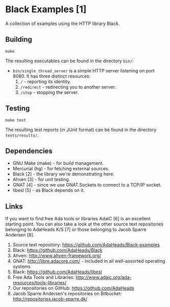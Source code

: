 Black Examples [1]
==================

A collection of examples using the HTTP library Black.


Building
--------

```
make
```

The resulting executables can be found in the directory `bin/`:

- `bin/single_thread_server` is a simple HTTP server listening on port 8080.
  It has three distinct resources:
  1. `/` - reporting its identity.
  2. `/redirect` - redirecting you to another server.
  3. `/stop` - stopping the server.


Testing
-------

```
make test
```

The resulting test reports (in JUnit format) can be found in the directory `tests/results/`.


Dependencies
------------

- GNU Make (make) - for build management.
- Mercurial (hg) - for fetching external sources.
- Black [2] - the library we're demonstrating here.
- Ahven [3] - for unit testing.
- GNAT [4] - since we use GNAT.Sockets to connect to a TCP/IP socket.
- libesl [5] - as Black depends on it.


Links
-----

If you want to find free Ada tools or libraries AdaIC [6] is an excellent
starting point.  You can also take a look at the other source text
repositories belonging to AdaHeads K/S [7] or those belonging to Jacob
Sparre Andersen [8].

1. Source text repository:
   https://github.com/AdaHeads/Black-examples
2. Black:
   https://github.com/AdaHeads/Black
3. Ahven:
   http://www.ahven-framework.org/
4. GNAT:
   http://libre.adacore.com/ - included in all well-assorted operating systems
5. Black:
   https://github.com/AdaHeads/libesl
6. Free Ada Tools and Libraries:
   http://www.adaic.org/ada-resources/tools-libraries/
7. Our repositories on GitHub:
   https://github.com/AdaHeads
8. Jacob Sparre Andersen's repositories on Bitbucket:
   http://repositories.jacob-sparre.dk/


